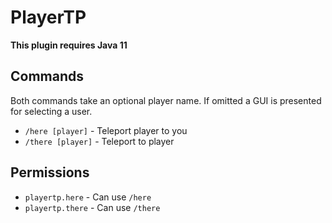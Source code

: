 # PlayerTP

**This plugin requires Java 11**

## Commands

 Both commands take an optional player name. If omitted a GUI is presented for selecting a user.

- `/here [player]` - Teleport player to you
- `/there [player]` - Teleport to player


## Permissions

- `playertp.here` - Can use `/here`
- `playertp.there` - Can use `/there`

